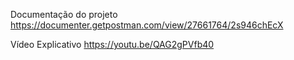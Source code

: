 Documentação do projeto
https://documenter.getpostman.com/view/27661764/2s946chEcX

Vídeo Explicativo
https://youtu.be/QAG2gPVfb40
